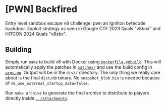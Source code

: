 [PWN] Backfired
===============

Entry level sandbox escape v8 challenge: pwn an Ignition bytecode backdoor.
Exploit strategy as seen in Google CTF 2023 Quals "v8box" and HITCON 2024 Quals
"v8sbx".


Building
--------

Simply run `make` to build v8 with Docker using
[`Dockerfile.v8build`](./Dockerfile.v8build). This will automatically apply the
patches in [`patches/`](./patches) and use the build config in
[`args.gn`](./args.gn). Output will be in the `dist/` directory. The only thing
we really care about is the final `dist/d8` binary. No `snapshot_blob.bin` is
needed because of `v8_use_external_startup_data=false`.

Run `make archive` to generate the final archive to distribute to players
directly inside [`../attachments`](../attachments).

